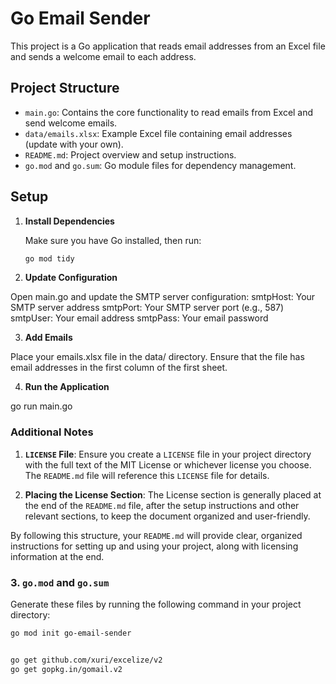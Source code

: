 # Go Email Sender

This project is a Go application that reads email addresses from an Excel file and sends a welcome email to each address.

## Project Structure

- `main.go`: Contains the core functionality to read emails from Excel and send welcome emails.
- `data/emails.xlsx`: Example Excel file containing email addresses (update with your own).
- `README.md`: Project overview and setup instructions.
- `go.mod` and `go.sum`: Go module files for dependency management.

## Setup

1. **Install Dependencies**

   Make sure you have Go installed, then run:

   ```bash
   go mod tidy


2. **Update Configuration**

Open main.go and update the SMTP server configuration:
smtpHost: Your SMTP server address
smtpPort: Your SMTP server port (e.g., 587)
smtpUser: Your email address
smtpPass: Your email password

3. **Add Emails**

Place your emails.xlsx file in the data/ directory. Ensure that the file has email addresses in the first column of the first sheet.

4. **Run the Application**

go run main.go



### **Additional Notes**

1. **`LICENSE` File**: Ensure you create a `LICENSE` file in your project directory with the full text of the MIT License or whichever license you choose. The `README.md` file will reference this `LICENSE` file for details.

2. **Placing the License Section**: The License section is generally placed at the end of the `README.md` file, after the setup instructions and other relevant sections, to keep the document organized and user-friendly. 

By following this structure, your `README.md` will provide clear, organized instructions for setting up and using your project, along with licensing information at the end.



### 3. **`go.mod` and `go.sum`**

Generate these files by running the following command in your project directory:

```bash
go mod init go-email-sender


go get github.com/xuri/excelize/v2
go get gopkg.in/gomail.v2

